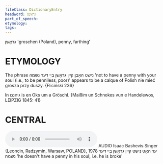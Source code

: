 ```yaml
---
fileClass: DictionaryEntry
headword: גראָשן
part_of_speech: 
etymology: 
tags: 
---
```

גראָשן
'groschen (Poland), penny, farthing'

ETYMOLOGY
===========
The phrase נישט האָבן קיין גראָשן בײַ דער נשמה 'not to have a penny with your soul (i.e., to be penniless, poor)' appears to be a calque of Polish nie mieć grosza przy duszy. 
{Fliciński 236}

In גיהנם is en Oks um a Gröschl.
{Maißim un Schnokes vun e Handelewos, LEIPZIG 1845: 41}

CENTRAL
========

<audio controls src="https://ia801503.us.archive.org/5/items/BashevisLexicon/ErHotNishtKeynGroshnBaDerNeshome-IsaacBashevisSinger1978.mp3"></audio>
AUDIO Isaac Bashevis Singer {Leoncin, Radzymin, Warsaw, POLAND}, 1978
ער האָט נישט קיין גראָשן בײַ דער נשמה 'he doesn't have a penny in his soul, i.e. he is broke'
